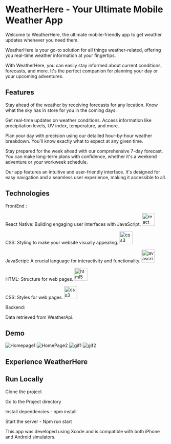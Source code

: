 # WeatherHere - Your Ultimate Mobile Weather App

 Welcome to WeatherHere, the ultimate mobile-friendly app to get weather updates whenever you need them.

 WeatherHere is your go-to solution for all things weather-related, offering you real-time weather information at your fingertips.

 With WeatherHere, you can easily stay informed about current conditions, forecasts, and more. It's the perfect companion for planning your day or your upcoming adventures.

## Features

<p> Stay ahead of the weather by receiving forecasts for any location. Know what the sky has in store for you in the coming days. </p>
<p> Get real-time updates on weather conditions. Access information like precipitation levels, UV index, temperature, and more.</p>
<p> Plan your day with precision using our detailed hour-by-hour weather breakdown. You'll know exactly what to expect at any given time. </p>
<p> Stay prepared for the week ahead with our comprehensive 7-day forecast. You can make long-term plans with confidence, whether it's a weekend adventure or your workweek schedule. </p>
<p> Our app features an intuitive and user-friendly interface. It's designed for easy navigation and a seamless user experience, making it accessible to all. </p>

## Technologies

FrontEnd :

   <p> React Native: Building engaging user interfaces with JavaScript. 
        <a href="https://reactjs.org/"> 
        <img src="https://github.com/devicons/devicon/blob/master/icons/react/react-original.svg" alt="react" width="40" height="40"/> 
        </a>
    </p>
   <p> CSS: Styling to make your website visually appealing. 
        <a href="https://www.w3schools.com/css/"> 
        <img src="https://github.com/devicons/devicon/blob/master/icons/css3/css3-original.svg" alt="css3" width="40" height="40"/> 
        </a> 
    </p>
     <p> JavaScript: A crucial language for interactivity and functionality.
        <a href="https://developer.mozilla.org/en-US/docs/Web/JavaScript"> 
        <img src="https://user-images.githubusercontent.com/48143100/163075516-9b38424a-eec9-411f-8718-6facb953d642.png" alt="javascript" width="40" height="40"/> </a>
    </p>
      <p> HTML: Structure for web pages.
     <a href="https://www.w3.org/html/">
        <img src="https://github.com/devicons/devicon/blob/master/icons/html5/html5-original.svg" alt="html5" width="40" height="40"/> 
      </a> 
  </p>
  <p> CSS: Styles for web pages.
     <a href="https://www.w3schools.com/css/"> 
        <img src="https://github.com/devicons/devicon/blob/master/icons/css3/css3-original.svg" alt="css3" width="40" height="40"/> 
        </a> 
  </p>
    

  
 

Backend:
  <p> 
      Data retrieved from WeatherApi.
  </p>
   
 
## Demo

![Homepage1](https://github.com/brianhngo/WeatherHere/blob/main/public/image1.png)
![HomePage2](https://github.com/brianhngo/WeatherHere/blob/main/public/image2.png)
![gif1](https://github.com/brianhngo/WeatherHere/blob/main/public/gif/homescreen.gif)
![gif2](https://github.com/brianhngo/WeatherHere/blob/main/public/gif/searchbar.gif)



## Experience WeatherHere

## Run Locally 

  Clone the project

  Go to the Project directory

  Install dependencies - 
  npm install

  Start the server - 
  Npm run start

This app was developed using Xcode and is compatible with both iPhone and Android simulators.
  
